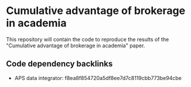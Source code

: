 # Cumulative advantage of brokerage in academia
This repository will contain the code to reproduce the results of the "Cumulative advantage of brokerage in academia" paper.


## Code dependency backlinks
- APS data integrator: f8ea8f854720a5df8ee7d7c8119cbb773be94cbe